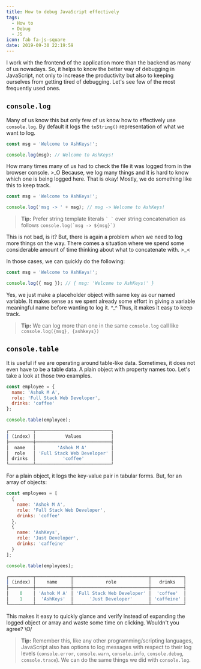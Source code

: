 ```yaml
---
title: How to debug JavaScript effectively
tags:
  - How to
  - Debug
  - JS
icon: fab fa-js-square
date: 2019-09-30 22:19:59
---
```



I work with the frontend of the application more than the backend as many of us nowadays. So, it helps to know the better way of debugging in JavaScript, not only to increase the productivity but also to keeping ourselves from getting tired of debugging. Let's see few of the most frequently used ones.

## `console.log`

Many of us know this but only few of us know how to effectively use `console.log`. By default it logs the `toString()` representation of what we want to log.

```js
const msg = 'Welcome to AshKeys!';

console.log(msg); // Welcome to AshKeys!
```

How many times many of us had to check the file it was logged from in the browser console. >\_O Because, we log many things and it is hard to know which one is being logged here. That is okay! Mostly, we do something like this to keep track.

```js
const msg = 'Welcome to AshKeys!';

console.log('msg -> ' + msg); // msg -> Welcome to AshKeys!
```

> **Tip:** Prefer string template literals `` ` ` `` over string concatenation as follows
> `` console.log(`msg -> ${msg}`) ``

This is not bad, is it? But, there is again a problem when we need to log more things on the way. There comes a situation where we spend some considerable amount of time thinking about what to concatenate with. >\_<

In those cases, we can quickly do the following:

```js
const msg = 'Welcome to AshKeys!';

console.log({ msg }); // { msg: 'Welcome to AshKeys!' }
```

Yes, we just make a placeholder object with same key as our named variable. It makes sense as we spent already some effort in giving a variable meaningful name before wanting to log it. ^\_^ Thus, it makes it easy to keep track.

> **Tip:** We can log more than one in the same `console.log` call like `console.log({msg}, {ashkeys})`

## `console.table`

It is useful if we are operating around table-like data. Sometimes, it does not even have to be a table data. A plain object with property names too. Let's take a look at those two examples.

```js
const employee = {
  name: 'Ashok M A',
  role: 'Full Stack Web Developer',
  drinks: 'coffee'
};

console.table(employee);

┌─────────┬────────────────────────────┐
│ (index) │           Values           │
├─────────┼────────────────────────────┤
│  name   │        'Ashok M A'         │
│  role   │ 'Full Stack Web Developer' │
│ drinks  │          'coffee'          │
└─────────┴────────────────────────────┘
```

For a plain object, it logs the key-value pair in tabular forms. But, for an array of objects:

```js
const employees = [
  {
    name: 'Ashok M A',
    role: 'Full Stack Web Developer',
    drinks: 'coffee'
  },
  {
    name: 'AshKeys',
    role: 'Just Developer',
    drinks: 'caffeine'
  }
];

console.table(employees);

┌─────────┬─────────────┬────────────────────────────┬────────────┐
│ (index) │    name     │            role            │   drinks   │
├─────────┼─────────────┼────────────────────────────┼────────────┤
│    0    │ 'Ashok M A' │ 'Full Stack Web Developer' │  'coffee'  │
│    1    │  'AshKeys'  │      'Just Developer'      │ 'caffeine' │
└─────────┴─────────────┴────────────────────────────┴────────────┘
```

This makes it easy to quickly glance and verify instead of expanding the logged object or array and waste some time on clicking. Wouldn't you agree? \O/

> **Tip:** Remember this, like any other programming/scripting languages, JavaScript also has options to log messages with respect to their log levels (`console.error`, `console.warn`, `console.info`, `console.debug`, `console.trace`). We can do the same things we did with `console.log`.

